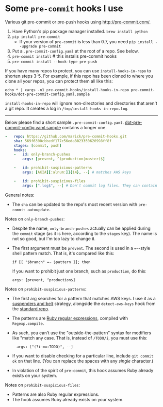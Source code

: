 # Some `pre-commit` hooks I use

Various git pre-commit or pre-push hooks using http://pre-commit.com/. 


1. Have Python's pip package manager installed. `brew install python`
2. `pip install pre-commit`
    * If your version of `pre-commit` is less than 0.7, you need `pip install --upgrade pre-commit`
3. Put a `.pre-commit-config.yaml` at the root of a repo. See below.
4. `pre-commit install` # this installs pre-commit hooks
5. `pre-commit install --hook-type pre-push`

If you have many repos to protect, you can use `install-hooks-in-repo`
to shorten steps 3-5. For example, if this repo has been cloned to
where you clone all your repos, you can protect them all like this:

```
echo * | xargs -n1 pre-commit-hooks/install-hooks-in-repo pre-commit-hooks/dot-pre-commit-config.yaml.sample
```

`install-hooks-in-repo` will ignore non-directories and directories that aren't a git repo. It creates a log in `/tmp/install-hooks-in-repo.log`.

------------------

Below please find a short sample
`.pre-commit-config.yaml`. [dot-pre-commit-config.yaml.sample](https://github.com/marick/pre-commit-hooks/blob/master/dot-pre-commit-config.yaml.sample)
contains a longer one.

```yaml
-   repo: https://github.com/marick/pre-commit-hooks.git
    sha: 569f6300cbbedf177c56eda8023350620998ff8f
    stages: [commit, push]
    hooks:
    -   id: only-branch-pushes
        args: [prevent, ^(production|master)$]

    -   id: prohibit-suspicious-patterns
        args: [AKIA[[:alnum:]]{14}, --] # matches AWS keys

    -   id: prohibit-suspicious-files
        args: [".log$", --] # Don't commit log files. They can contain personal info.
```

General notes:
*  The `sha` can be updated to the repo's most recent version with `pre-commit autoupdate`.

Notes on `only-branch-pushes`:
* Despite the name, `only-branch-pushes` actually can be applied during the `commit` stage (as it is here, according to the `stages` key). The name is not so good, but I'm too lazy to change it.
* The first argument must be `prevent`. The second is used in a
  `=~`-style shell pattern match. That is, it's
  compared like this:
  
      if [[ "$branch" =~ $pattern ]]; then
  
  If you want to prohibit just one branch, such as `production`, do this:
  
      args: [prevent, ^production$]
  

Notes on `prohibit-suspicious-patterns`:
* The first arg searches for a pattern that matches AWS keys. I use it
  as a
  [suspenders and belt](http://www.investopedia.com/terms/b/belt-and-suspenders.asp)
  strategy, alongside the `detect-aws-keys` hook from the
  [standard repo](https://github.com/pre-commit/pre-commit-hooks). 
* The patterns are
  [Ruby regular expressions](http://ruby-doc.org/core-1.9.3/Regexp.html),
  compiled with `Regexp.compile`.
* As such, you can't use the "outside-the-pattern" syntax for
  modifiers like "match any case. That is, instead of `/TODO/i`, you
  must use this:
  
        args: ["(?i-mx:TODO)", --]

* If you want to disable checking for a particular line, include `git commit ok` on that line. (You can replace the spaces with any *single* character.)
* In violation of the spirit of `pre-commit`, this hook assumes Ruby already exists on your system.

Notes on `prohibit-suspicious-files`:
* Patterns are also Ruby regular expressions.
* The hook assumes Ruby already exists on your system.
